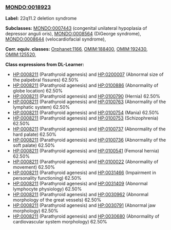 
### [MONDO:0018923](http://purl.obolibrary.org/obo/MONDO_0018923)
**Label:** 22q11.2 deletion syndrome

**Subclasses:** [MONDO:0007443](http://purl.obolibrary.org/obo/MONDO_0007443) (congenital unilateral hypoplasia of depressor anguli oris), [MONDO:0008564](http://purl.obolibrary.org/obo/MONDO_0008564) (DiGeorge syndrome), [MONDO:0008644](http://purl.obolibrary.org/obo/MONDO_0008644) (velocardiofacial syndrome), 

**Corr. equiv. classes:** [Orphanet:1166](http://www.orpha.net/ORDO/Orphanet_1166), [OMIM:188400](http://purl.obolibrary.org/obo/OMIM_188400), [OMIM:192430](http://purl.obolibrary.org/obo/OMIM_192430), [OMIM:125520](http://purl.obolibrary.org/obo/OMIM_125520), 

**Class expressions from DL-Learner:**

- [HP:0008211](http://purl.obolibrary.org/obo/HP_0008211) (Parathyroid agenesis) and [HP:0200007](http://purl.obolibrary.org/obo/HP_0200007) (Abnormal size of the palpebral fissures) 62.50%
- [HP:0008211](http://purl.obolibrary.org/obo/HP_0008211) (Parathyroid agenesis) and [HP:0100886](http://purl.obolibrary.org/obo/HP_0100886) (Abnormality of globe location) 62.50%
- [HP:0008211](http://purl.obolibrary.org/obo/HP_0008211) (Parathyroid agenesis) and [HP:0100790](http://purl.obolibrary.org/obo/HP_0100790) (Hernia) 62.50%
- [HP:0008211](http://purl.obolibrary.org/obo/HP_0008211) (Parathyroid agenesis) and [HP:0100763](http://purl.obolibrary.org/obo/HP_0100763) (Abnormality of the lymphatic system) 62.50%
- [HP:0008211](http://purl.obolibrary.org/obo/HP_0008211) (Parathyroid agenesis) and [HP:0100754](http://purl.obolibrary.org/obo/HP_0100754) (Mania) 62.50%
- [HP:0008211](http://purl.obolibrary.org/obo/HP_0008211) (Parathyroid agenesis) and [HP:0100753](http://purl.obolibrary.org/obo/HP_0100753) (Schizophrenia) 62.50%
- [HP:0008211](http://purl.obolibrary.org/obo/HP_0008211) (Parathyroid agenesis) and [HP:0100737](http://purl.obolibrary.org/obo/HP_0100737) (Abnormality of the hard palate) 62.50%
- [HP:0008211](http://purl.obolibrary.org/obo/HP_0008211) (Parathyroid agenesis) and [HP:0100736](http://purl.obolibrary.org/obo/HP_0100736) (Abnormality of the soft palate) 62.50%
- [HP:0008211](http://purl.obolibrary.org/obo/HP_0008211) (Parathyroid agenesis) and [HP:0100541](http://purl.obolibrary.org/obo/HP_0100541) (Femoral hernia) 62.50%
- [HP:0008211](http://purl.obolibrary.org/obo/HP_0008211) (Parathyroid agenesis) and [HP:0100022](http://purl.obolibrary.org/obo/HP_0100022) (Abnormality of movement) 62.50%
- [HP:0008211](http://purl.obolibrary.org/obo/HP_0008211) (Parathyroid agenesis) and [HP:0031466](http://purl.obolibrary.org/obo/HP_0031466) (Impairment in personality functioning) 62.50%
- [HP:0008211](http://purl.obolibrary.org/obo/HP_0008211) (Parathyroid agenesis) and [HP:0031409](http://purl.obolibrary.org/obo/HP_0031409) (Abnormal lymphocyte physiology) 62.50%
- [HP:0008211](http://purl.obolibrary.org/obo/HP_0008211) (Parathyroid agenesis) and [HP:0030962](http://purl.obolibrary.org/obo/HP_0030962) (Abnormal morphology of the great vessels) 62.50%
- [HP:0008211](http://purl.obolibrary.org/obo/HP_0008211) (Parathyroid agenesis) and [HP:0030791](http://purl.obolibrary.org/obo/HP_0030791) (Abnormal jaw morphology) 62.50%
- [HP:0008211](http://purl.obolibrary.org/obo/HP_0008211) (Parathyroid agenesis) and [HP:0030680](http://purl.obolibrary.org/obo/HP_0030680) (Abnormality of cardiovascular system morphology) 62.50%


